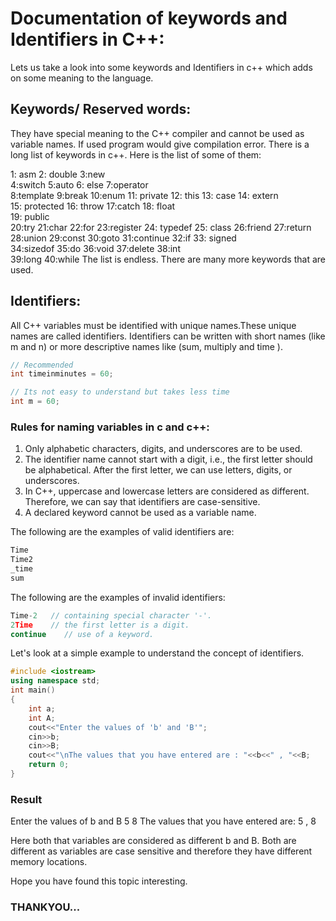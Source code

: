 # Documentation of keywords and Identifiers in C++:
Lets us take a look into some keywords and Identifiers in c++ which adds on some meaning to the language.
## Keywords/ Reserved words:
 They have special meaning to the C++ compiler and cannot be used as variable names. If used program would give compilation error. 
 There is a long list of keywords in c++.
 Here is the list of some of them:
 
1: asm
2: double
3:new	
4:switch
5:auto
6: else	
7:operator	
8:template
9:break	
10:enum	
11: private	
12: this
13: case
14: extern	
15: protected
16: throw
17:catch
18: float    
19: public	
20:try
21:char
22:for
23:register
24: typedef
25: class
26:friend
27:return	
28:union
29:const
30:goto
31:continue
32:if
33: signed	
34:sizedof
35:do
36:void
37:delete
38:int	
39:long
40:while
The list is endless.
There are many more keywords that are used.

## Identifiers:
All C++ variables must be identified with unique names.These unique names are called identifiers.
Identifiers can be written with short names (like m and n) or more descriptive names like (sum, multiply and time ).
```c++
// Recommended
int timeinminutes = 60;

// Its not easy to understand but takes less time
int m = 60;
```
### Rules for naming variables in c and c++:
1) Only alphabetic characters, digits, and underscores are to be used.
2) The identifier name cannot start with a digit, i.e., the first letter should be alphabetical. After the first letter, we can use letters, digits, or underscores.
3) In C++, uppercase and lowercase letters are considered as different. Therefore, we    can say that identifiers are case-sensitive.
4) A declared keyword cannot be used as a variable name.

The following are the examples of valid identifiers are:
```c++
Time
Time2  
_time  
sum  
```
The following are the examples of invalid identifiers:
```c++
Time-2   // containing special character '-'.  
2Time    // the first letter is a digit.   
continue    // use of a keyword.    
```
Let's look at a simple example to understand the concept of identifiers.
```c++
#include <iostream>  
using namespace std;  
int main()  
{  
    int a;  
    int A;  
    cout<<"Enter the values of 'b' and 'B'";  
    cin>>b;  
    cin>>B;  
    cout<<"\nThe values that you have entered are : "<<b<<" , "<<B;  
    return 0;  
}
```
### Result
Enter the values of b and B
5
8
The values that you have entered are: 5 , 8

Here both that variables are considered as different b and B. Both are different as variables are case sensitive and therefore they have different memory locations.

Hope you have found this topic interesting.
### THANKYOU...
